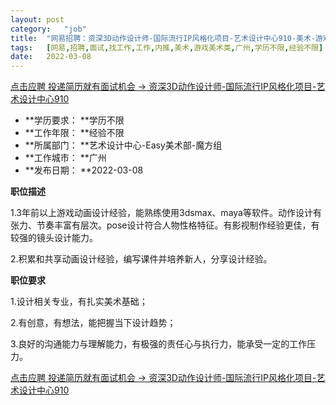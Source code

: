 ```yaml
---
layout:	post
category:	"job"
title:	"网易招聘：资深3D动作设计师-国际流行IP风格化项目-艺术设计中心910-美术-游戏美术类-广州学历不限经验不限"
tags:	[网易,招聘,面试,找工作,工作,内推,美术,游戏美术类,广州,学历不限,经验不限]
date:	2022-03-08
---
```


[点击应聘 投递简历就有面试机会 ->  资深3D动作设计师-国际流行IP风格化项目-艺术设计中心910](http://mobile.bole.netease.com/bole/boleDetail?id=34496&employeeId=346f03c3cda5f04c&key=all)



- **学历要求： **学历不限
- **工作年限： **经验不限
- **所属部门： **艺术设计中心-Easy美术部-魔方组
- **工作城市： **广州
- **发布日期： **2022-03-08



**职位描述**

1.3年前以上游戏动画设计经验，能熟练使用3dsmax、maya等软件。动作设计有张力、节奏丰富有层次。pose设计符合人物性格特征。有影视制作经验更佳，有较强的镜头设计能力。

2.积累和共享动画设计经验，编写课件并培养新人，分享设计经验。





**职位要求**

1.设计相关专业，有扎实美术基础；

2.有创意，有想法，能把握当下设计趋势；

3.良好的沟通能力与理解能力，有极强的责任心与执行力，能承受一定的工作压力。



[点击应聘 投递简历就有面试机会 ->  资深3D动作设计师-国际流行IP风格化项目-艺术设计中心910](http://mobile.bole.netease.com/bole/boleDetail?id=34496&employeeId=346f03c3cda5f04c&key=all)